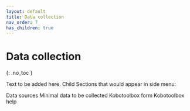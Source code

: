 ```yaml
---
layout: default
title: Data collection
nav_order: 7
has_children: true
---
```


# Data collection
{: .no_toc }

Text to be added here. Child Sections that would appear in side menu:

Data sources
Minimal data to be collected
Kobotoolbox form
Kobotoolbox help



